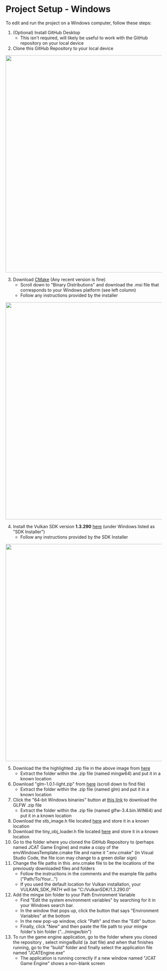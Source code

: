 # Project Setup - Windows

To edit and run the project on a Windows computer, follow these steps:
1. (Optional) Install GitHub Desktop
   - This isn't required, will likely be useful to work with the GitHub repository on your local device
2. Clone this GitHub Repository to your local device

<img src="https://github.com/user-attachments/assets/9d34269d-1c8b-41c3-8cec-aa6a9689df3c" width="700">

3. Download [CMake](https://cmake.org/download/) (Any recent version is fine)
   - Scroll down to "Binary Distributions" and download the .msi file that corresponds to your Windows platform (see left column)
   - Follow any instructions provided by the installer

<img src="https://github.com/user-attachments/assets/aebd4e93-685b-4f94-beec-6fcf263f6815" width="700">

4. Install the Vulkan SDK version **1.3.290** [here](https://vulkan.lunarg.com/sdk/home) (under Windows listed as "SDK Installer")
   - Follow any instructions provided by the SDK Installer

<img src="https://github.com/user-attachments/assets/b732da29-5df2-4d9d-9a6b-26de9c9b50ce" width="700">

5. Download the the highlighted .zip file in the above image from [here](https://winlibs.com/)
   - Extract the folder within the .zip file (named mingw64) and put it in a known location
6. Download "glm-1.0.1-light.zip" from [here](https://github.com/g-truc/glm/releases) (scroll down to find file)
   - Extract the folder within the .zip file (named glm) and put it in a known location
7. Click the "64-bit Windows binaries" button at [this link](https://www.glfw.org/download) to download the GLFW .zip file
   - Extract the folder within the .zip file (named glfw-3.4.bin.WIN64) and put it in a known location
8. Download the stb_image.h file located [here](https://github.com/nothings/stb/blob/master/stb_image.h) and store it in a known location
9. Download the tiny_obj_loader.h file located [here](https://github.com/tinyobjloader/tinyobjloader/blob/release/tiny_obj_loader.h) and store it in a known location
10. Go to the folder where you cloned the GitHub Repository to (perhaps named JCAT Game Engine) and make a copy of the envWindowsTemplate.cmake file and name it ".env.cmake" (in Visual Studio Code, the file icon may change to a green dollar sign)
11. Change the file paths in this .env.cmake file to be the locations of the previously downloaded files and folders
    - Follow the instructions in the comments and the example file paths ("Path/To/Your...")
    - If you used the default location for Vulkan installation, your VULKAN_SDK_PATH will be "C:/VulkanSDK/1.3.290.0"
12. Add the mingw bin folder to your Path Environment Variable
    - Find "Edit the system environment variables" by searching for it in your Windows search bar.
    - In the window that pops up, click the button that says "Environment Variables" at the bottom
    - In the new pop-up window, click "Path" and then the "Edit" button
    - Finally, click "New" and then paste the file path to your mingw folder's bin folder (".../mingw/bin")
13. To run the game engine application, go to the folder where you cloned the repository , select mingwBuild (a .bat file) and when that finishes running, go to the "build" folder and finally select the application file named "JCATEngine.exe"
    - The application is running correctly if a new window named "JCAT Game Engine" shows a non-blank screen
